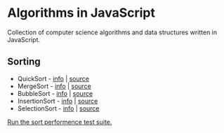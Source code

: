 # Algorithms in JavaScript

Collection of computer science algorithms and data structures written in JavaScript.

## Sorting

* QuickSort - [info](http://en.wikipedia.org/wiki/Quick_sort) | [source](https://github.com/idosela/algorithms-in-javascript/blob/master/quick-sort.js) 
* MergeSort - [info](http://en.wikipedia.org/wiki/Merge_sort) | [source](https://github.com/idosela/algorithms-in-javascript/blob/master/merge-sort.js) 
* BubbleSort - [info](http://en.wikipedia.org/wiki/Bubble_sort) | [source](https://github.com/idosela/algorithms-in-javascript/blob/master/bubble-sort.js) 
* InsertionSort - [info](http://en.wikipedia.org/wiki/Insertion_sort) | [source](https://github.com/idosela/algorithms-in-javascript/blob/master/insertion-sort.js) 
* SelectionSort - [info](http://en.wikipedia.org/wiki/Selection_sort) | [source](https://github.com/idosela/algorithms-in-javascript/blob/master/selection-sort.js) 

[Run the sort performence test suite.](http://jsperf.com/sort-algorithms)
